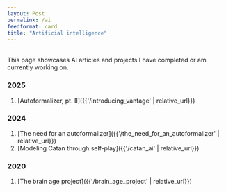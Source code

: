 ```yaml
---
layout: Post
permalink: /ai
feedformat: card
title: "Artificial intelligence"
---
```

<br/>
This page showcases AI articles and projects I have completed or am currently working on.

### 2025 
1. [Autoformalizer, pt. II]({{'/introducing_vantage' | relative_url}})

### 2024 

1. [The need for an autoformalizer]({{'/the_need_for_an_autoformalizer' | relative_url}})
2. [Modeling Catan through self-play]({{'/catan_ai' | relative_url}})

### 2020

1. [The brain age project]({{'/brain_age_project' | relative_url}})
